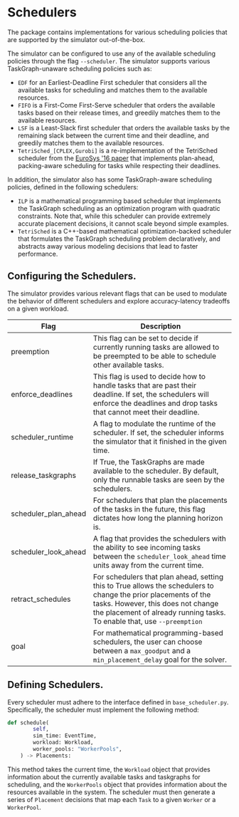 # Schedulers

The package contains implementations for various scheduling policies that are supported by the simulator out-of-the-box.

The simulator can be configured to use any of the available scheduling policies through the flag `--scheduler`. The simulator supports various TaskGraph-unaware scheduling policies such as:

- `EDF` for an Earliest-Deadline First scheduler that considers all the available tasks for scheduling and matches them to the available resources.
- `FIFO` is a First-Come First-Serve scheduler that orders the available tasks based on their release times, and greedily matches them to the available resources.
- `LSF` is a Least-Slack first scheduler that orders the available tasks by the remaining slack between the current time and their deadline, and greedily matches them to the available resources.
- `TetriSched_[CPLEX,Gurobi]` is a re-implementation of the
TetriSched scheduler from the [EuroSys '16 paper](https://dl.acm.org/doi/pdf/10.1145/2901318.2901355) that implements
plan-ahead, packing-aware scheduling for tasks while respecting their deadlines.

In addition, the simulator also has some TaskGraph-aware scheduling policies, defined in the following schedulers:

- `ILP` is a mathematical programming based scheduler that implements the TaskGraph scheduling as an optimization program with quadratic constraints. Note that, while this scheduler can provide extremely accurate placement decisions, it cannot scale beyond simple examples.
- `TetriSched` is a C++-based mathematical optimization-backed scheduler that formulates the TaskGraph scheduling problem declaratively, and abstracts away various modeling decisions that lead to faster performance.

## Configuring the Schedulers.
The simulator provides various relevant flags that can be used to modulate the behavior of different schedulers and explore accuracy-latency tradeoffs on a given workload.

| Flag            | Description |
| -----------     | ----------- |
| preemption      | This flag can be set to decide if currently running tasks are allowed to be preempted to be able to schedule other available tasks.       |
| enforce_deadlines       | This flag is used to decide how to handle tasks that are past their deadline. If set, the schedulers will enforce the deadlines and drop tasks that cannot meet their deadline.        |
| scheduler_runtime | A flag to modulate the runtime of the scheduler. If set, the scheduler informs the simulator that it finished in the given time. |
| release_taskgraphs | If True, the TaskGraphs are made available to the scheduler. By default, only the runnable tasks are seen by the schedulers. |
| scheduler_plan_ahead | For schedulers that plan the placements of the tasks in the future, this flag dictates how long the planning horizon is. |
| scheduler_look_ahead | A flag that provides the schedulers with the ability to see incoming tasks between the `scheduler_look_ahead` time units away from the current time. |
| retract_schedules | For schedulers that plan ahead, setting this to True allows the schedulers to change the prior placements of the tasks. However, this does not change the placement of already running tasks. To enable that, use `--preemption` |
| goal | For mathematical programming-based schedulers, the user can choose between a `max_goodput` and a `min_placement_delay` goal for the solver. |



## Defining Schedulers.

Every scheduler must adhere to the interface defined in `base_scheduler.py`. Specifically, the scheduler must implement the following method:

```python
def schedule(
        self,
        sim_time: EventTime,
        workload: Workload,
        worker_pools: "WorkerPools",
    ) -> Placements:
```

This method takes the current time, the `Workload` object that provides information about the currently available tasks and taskgraphs for scheduling, and the `WorkerPools` object that provides information about the resources available in the system. The scheduler must then generate a series of `Placement` decisions that map each `Task` to a given `Worker` or a `WorkerPool`.
